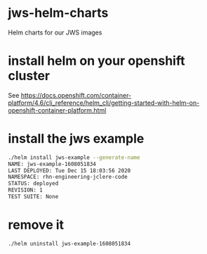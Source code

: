 # jws-helm-charts
Helm charts for our JWS images
# install helm on your openshift cluster
See https://docs.openshift.com/container-platform/4.6/cli_reference/helm_cli/getting-started-with-helm-on-openshift-container-platform.html
# install the jws example
```bash
./helm install jws-example --generate-name
NAME: jws-example-1608051834
LAST DEPLOYED: Tue Dec 15 18:03:56 2020
NAMESPACE: rhn-engineering-jclere-code
STATUS: deployed
REVISION: 1
TEST SUITE: None
```
# remove it
```bash
./helm uninstall jws-example-1608051834
```
